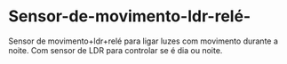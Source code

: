# Sensor-de-movimento-ldr-relé-
Sensor de movimento+ldr+relé para ligar luzes com movimento durante a noite. Com sensor de LDR para controlar
se é dia ou noite.
